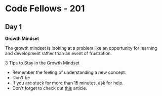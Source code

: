 # Code Fellows - 201

## Day 1

**Growth Mindset**

The growth mindset is looking at a problem like an opportunity for learning and development rather than an event of frustration. 

3 Tips to Stay in the Growth Mindset

- Remember the feeling of understanding a new concept.
- Don't be 
- If you are stuck for more than 15 minutes, ask for help.
- Don't forget to check out [this](https://www.atlassian.com/blog/inside-atlassian/growth-mindset) article.
